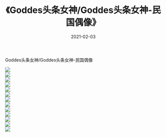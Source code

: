 ﻿---
layout: post
title:  《Goddes头条女神/Goddes头条女神-民国偶像》
date:   2021-02-03
img: http://pic.660000.xyz/1:/网络美图/2021/Goddes头条女神/Goddes头条女神-民国偶像/000.jpg
categories: [美女, 清纯, 唯美]
---

Goddes头条女神/Goddes头条女神-民国偶像

 ![](http://pic.660000.xyz/1:/网络美图/2021/Goddes头条女神/Goddes头条女神-民国偶像/001.jpg) <br>![](http://pic.660000.xyz/1:/网络美图/2021/Goddes头条女神/Goddes头条女神-民国偶像/002.jpg) <br>![](http://pic.660000.xyz/1:/网络美图/2021/Goddes头条女神/Goddes头条女神-民国偶像/003.jpg) <br>![](http://pic.660000.xyz/1:/网络美图/2021/Goddes头条女神/Goddes头条女神-民国偶像/004.jpg) <br>![](http://pic.660000.xyz/1:/网络美图/2021/Goddes头条女神/Goddes头条女神-民国偶像/005.jpg) <br>![](http://pic.660000.xyz/1:/网络美图/2021/Goddes头条女神/Goddes头条女神-民国偶像/006.jpg) <br>![](http://pic.660000.xyz/1:/网络美图/2021/Goddes头条女神/Goddes头条女神-民国偶像/007.jpg) <br>![](http://pic.660000.xyz/1:/网络美图/2021/Goddes头条女神/Goddes头条女神-民国偶像/008.jpg) <br>![](http://pic.660000.xyz/1:/网络美图/2021/Goddes头条女神/Goddes头条女神-民国偶像/009.jpg) <br>![](http://pic.660000.xyz/1:/网络美图/2021/Goddes头条女神/Goddes头条女神-民国偶像/010.jpg) <br>![](http://pic.660000.xyz/1:/网络美图/2021/Goddes头条女神/Goddes头条女神-民国偶像/011.jpg) <br>![](http://pic.660000.xyz/1:/网络美图/2021/Goddes头条女神/Goddes头条女神-民国偶像/012.jpg) <br>![](http://pic.660000.xyz/1:/网络美图/2021/Goddes头条女神/Goddes头条女神-民国偶像/013.jpg) <br>